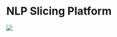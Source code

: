 <h1>NLP Slicing Platform</h1>

<img src="https://uc595905366bb6e0197f30b89af1.previews.dropboxusercontent.com/p/thumb/AAzveJqK2oL-pNcYrhgxtrOmdM2F3zs9Npm896zedaet4xTOAM9IX4wCLMjKjITdjG9FrVB3Avirtz_Hqd_NLm1es3nhy3WmnTle90iMSD1Tym8MtT2xcxVaiyfVZLfYuh8FZbFykGqqMKseRi3ah5p0vfXTZGXLLZmxJT6uy9Auc7pDbSYc4o1g819aiWD5LP9hBP3PilenBc1A5LvDZ5W4kbxeoGtnltIdoivO8RGafdYx92HzBR5l3iXAQTbrQd2f61f_Bhg7Bh-x4iU_G0uDebFHZgU2FhExsrq_o-SLso0I5Upu8QJtDmD1JMoHxWn6DFwPyh6LbUBFnermeWw1UGX7sPb09KM-zxn3ByQQUwDOpHYISraOkOXvOTty8NmkyEYuXTfwhNS8NZjTQ6ei/p.jpeg?size=1280x960&size_mode=3"/>
